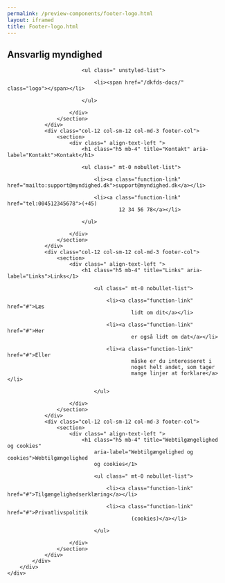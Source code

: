 ```yaml
--- 
permalink: /preview-components/footer-logo.html
layout: iframed 
title: Footer-logo.html
---
```

<footer>
    <div class="footer">
        <div class="container">
            <div class="row">
                <div class="col-12 col-sm-12 col-md-3 footer-col">
                    <section>
                        <div class=" align-text-left ">
                            <h1 class="h5 mb-4" title="Ansvarlig myndighed"
                                aria-label="Ansvarlig myndighed">Ansvarlig
                                myndighed</h1>

                            <ul class=" unstyled-list">

                                <li><span href="/dkfds-docs/" class="logo"></span></li>

                            </ul>

                        </div>
                    </section>
                </div>
                <div class="col-12 col-sm-12 col-md-3 footer-col">
                    <section>
                        <div class=" align-text-left ">
                            <h1 class="h5 mb-4" title="Kontakt" aria-label="Kontakt">Kontakt</h1>

                            <ul class=" mt-0 nobullet-list">

                                <li><a class="function-link" href="mailto:support@myndighed.dk">support@myndighed.dk</a></li>

                                <li><a class="function-link" href="tel:004512345678">(+45)
                                        12 34 56 78</a></li>

                            </ul>

                        </div>
                    </section>
                </div>
                <div class="col-12 col-sm-12 col-md-3 footer-col">
                    <section>
                        <div class=" align-text-left ">
                            <h1 class="h5 mb-4" title="Links" aria-label="Links">Links</1>

                                <ul class=" mt-0 nobullet-list">

                                    <li><a class="function-link" href="#">Læs
                                            lidt om dit</a></li>

                                    <li><a class="function-link" href="#">Her
                                            er også lidt om dat</a></li>

                                    <li><a class="function-link" href="#">Eller
                                            måske er du interesseret i
                                            noget helt andet, som tager
                                            mange linjer at forklare</a></li>

                                </ul>

                        </div>
                    </section>
                </div>
                <div class="col-12 col-sm-12 col-md-3 footer-col">
                    <section>
                        <div class=" align-text-left ">
                            <h1 class="h5 mb-4" title="Webtilgængelighed og cookies"
                                aria-label="Webtilgængelighed og cookies">Webtilgængelighed
                                og cookies</1>

                                <ul class=" mt-0 nobullet-list">

                                    <li><a class="function-link" href="#">Tilgængelighedserklæring</a></li>

                                    <li><a class="function-link" href="#">Privatlivspolitik
                                            (cookies)</a></li>

                                </ul>

                        </div>
                    </section>
                </div>
            </div>
        </div>
    </div>
</footer>